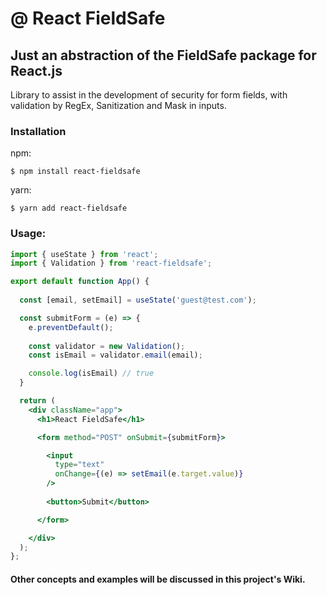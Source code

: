 # @ React FieldSafe
## Just an abstraction of the FieldSafe package for React.js

Library to assist in the development of security for form fields, with validation by RegEx, Sanitization and Mask in inputs.

### Installation

npm:
```
$ npm install react-fieldsafe
```

yarn:
```
$ yarn add react-fieldsafe
```
### Usage:

```jsx
import { useState } from 'react';
import { Validation } from 'react-fieldsafe';

export default function App() {
  
  const [email, setEmail] = useState('guest@test.com');

  const submitForm = (e) => {
    e.preventDefault(); 
    
    const validator = new Validation();
    const isEmail = validator.email(email);

    console.log(isEmail) // true
  }

  return (
    <div className="app">
      <h1>React FieldSafe</h1> 

      <form method="POST" onSubmit={submitForm}>

        <input 
          type="text" 
          onChange={(e) => setEmail(e.target.value)} 
        />
        
        <button>Submit</button>

      </form>

    </div>
  );
};
```

#### Other concepts and examples will be discussed in this project's Wiki.
